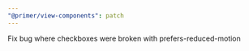 ```yaml
---
"@primer/view-components": patch
---
```


Fix bug where checkboxes were broken with prefers-reduced-motion
